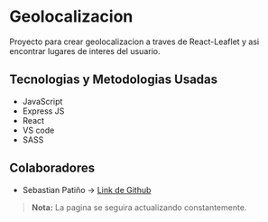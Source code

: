 # Geolocalizacion

Proyecto para crear geolocalizacion a traves de React-Leaflet y asi encontrar lugares de interes del usuario.

## Tecnologias y Metodologias Usadas

- JavaScript
- Express JS
- React
- VS code
- SASS

## Colaboradores

- Sebastian Patiño -> [Link de Github](https://github.com/Sebaspatig)

> **Nota:** La pagina se seguira actualizando constantemente.
